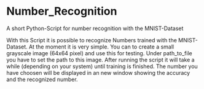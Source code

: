 # Number_Recognition
A short Python-Script for number recognition with the MNIST-Dataset

With this Script it is possible to recognize Numbers trained with the MNIST-Dataset.
At the moment it is very simple. You can to create a small grayscale image (64x64 pixel)
and use this for testing. Under path_to_file you have to set the path to this image.
After running the script it will take a while (depending on your system) until training is 
finished. The number you have choosen will be displayed in an new window showing the
accuracy and the recognized number.
